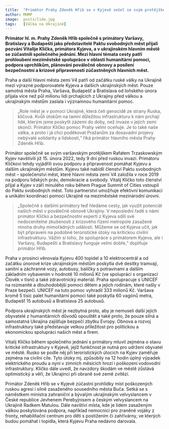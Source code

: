 ```yaml
---
title:  "Primátor Prahy Zdeněk Hřib se v Kyjevě sešel se svým protějškem Vitalijem Kličkem"
author: MHMP
image:  posts/lide.jpg
tags:   [Válka na Ukrajině]
---
```


**Primátor hl. m. Prahy Zdeněk Hřib společně s primátory Varšavy, Bratislavy a Budapešti jako představitelé Paktu svobodných měst přijali pozvání Vitalije Klička, primátora Kyjeva, a v ukrajinském hlavním městě se zúčastnili společného jednání. Mezi hlavní témata cesty patří prohloubení meziměstské spolupráce v oblasti humanitární pomoci, podpora uprchlíkům, plánování poválečné obnovy a posílení bezpečnostní a krizové připravenosti zúčastněných hlavních měst.**

Praha a další hlavní města zemí V4 patří od začátku ruské války na Ukrajině mezi výrazné podporovatele Kyjeva a dalších ukrajinských měst. Pouze samotná města Praha, Varšava, Budapešť a Bratislava od loňského února přijala více než půl milionu lidí prchajících z Ukrajiny před válkou a ukrajinským městům zaslala i významnou humanitární pomoc.   

> „Role měst je v pomoci Ukrajině, která čelí genocidě ze strany Ruska, klíčová. Kvůli útokům na tamní důležitou infrastrukturu k nám prchají lidé, kterým jsme poskytli zázemí do doby, než invaze v jejich zemi skončí. Primátor Kličko pomoc Prahy velmi oceňuje. Je to také naše válka, a proto i já chci poděkovat Pražanům za dosavadní projevy nebývalé solidarity a lidskosti,“ říká primátor hlavního města Prahy Zdeněk Hřib. 

Primátor společně se svým varšavským protějškem Rafałem Trzaskowským Kyjev navštívili již 15. února 2022, tedy 9 dní před ruskou invazí. Primátoru Kličkovi tehdy vyjádřili svou podporu a připravenost pomáhat Kyjevu a dalším ukrajinským městům. Kyjevu také nabídli členství Paktu svobodných měst – společenství měst, které hlavní města zemí V4 založila v roce 2019 na podporu lidských práv, demokracie a svobody. Vitalij Kličko toto členství přijal a Kyjev v září minulého roku během Prague Summit of Cities vstoupil do Paktu svobodných měst. Toto partnerství umožňuje efektivní komunikaci a unikátní koordinaci pomoci Ukrajině na meziměstské mezinárodní úrovni.

> „Společně s dalšími primátory teď hledáme cesty, jak využít potenciál našich měst v poválečné obnově Ukrajiny. V neposlední řadě s námi primátor Kličko a bezpečnostní experti z Kyjeva sdílí své nedocenitelné zkušenosti z krizového řízení metropole zasažené mnoha druhy mimořádných událostí.  Můžeme se od Kyjeva učit, jak být připraveni na podobné teroristické útoky na kritickou civilní infrastrukturu. Vážím si toho, že spolupráce s primátorem Kyjeva, ale i Varšavy, Budapešti a Bratislavy funguje velmi dobře,“ doplňuje primátor Hřib.

Praha v prosinci věnovala Kyjevu 400 topidel a 10 elektrocentrál a od začátku únorové krize ukrajinským městům poskytla dvě desítky tramvají, sanitní a záchranné vozy, autobusy, balíčky s potravinami a dalším základním vybavením v hodnotě 10 milionů Kč (ve spolupráci s organizací Člověk v tísni) a také zdravotnický materiál. Praha spolupracuje s UNICEF na rozmanité a dlouhodobější pomoci dětem a jejich rodinám, které našly v Praze bezpečí. UNICEF na tuto pomoc vyhradil 333 milionů Kč. Varšava kromě 5 tisíc palet humanitární pomoci také poskytla 60 vagónů metra, Budapešť 15 autobusů a Bratislava 25 autobusů.

Podpora ukrajinských měst je nezbytná proto, aby je nemuseli další jejich obyvatelé z humanitárních důvodů opouštět a také proto, že pouze silná a samostatná Ukrajina zajišťuje bezpečí zbytku Evropy. Obnova a rozvoj infrastruktury také představuje velkou příležitost pro politickou a ekonomickou spolupráci našich měst a firem.

Vitalij Kličko během společného jednání s primátory mluvil zejména o stavu kritické infrastruktury v Kyjevě, jejíž funkčnost je nutná pro udržení obyvatel ve městě. Rusko se podle něj při teroristických útocích na Kyjev zaměřuje zejména na civilní cíle. Tyto útoky mj. způsobily na 12 hodin úplný výpadek elektrického proudu a nyní v zimních měsících hrozí i poškození vodovodní infrastruktury. Kličko dále uvedl, že navzdory škodám ve městě zůstává optimistický a věří, že Ukrajinci při obraně své země zvítězí. 

Primátor Zdeněk Hřib se v Kyjevě zúčastní prohlídky míst poškozených ruskou agresí i silně zasaženého sousedního města Buča. Setká se s náměstkem ministra zahraniční a bývalým ukrajinským velvyslancem v České republice Jevhenem Perebyjnisem a českým velvyslancem na Ukrajině Radkem Matulou. Dále navštíví místa, kde je lidem zasaženým válkou poskytována podpora, například nemocnici pro zraněné vojáky z fronty, rehabilitační centrum pro děti s postižením či zahřívárny, ve kterých budou pomáhat i topidla, která Kyjevu Praha nedávno darovala.

 
